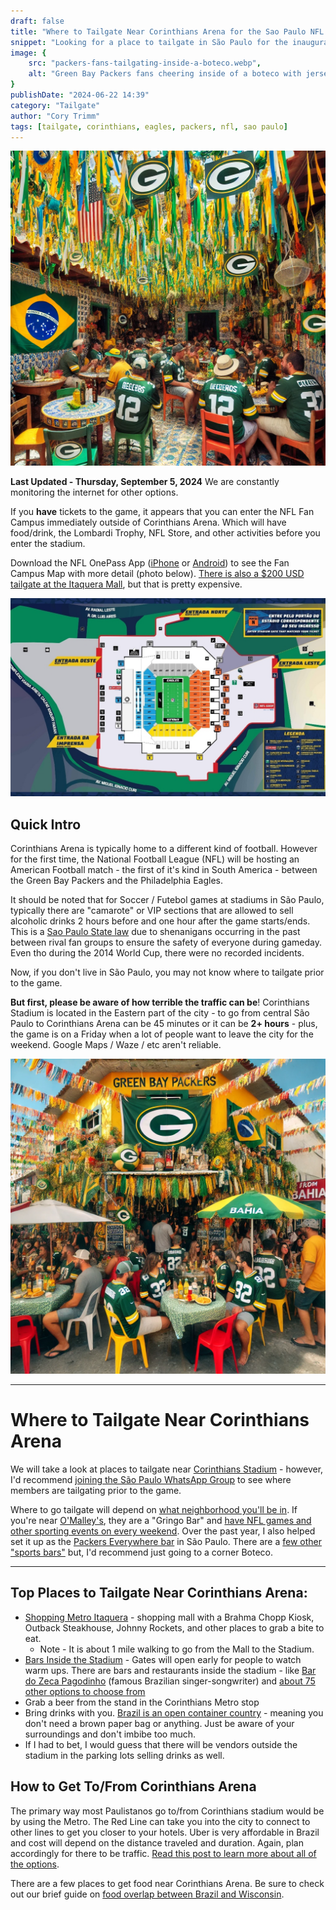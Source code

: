 ```yaml
---
draft: false
title: "Where to Tailgate Near Corinthians Arena for the Sao Paulo NFL Game"
snippet: "Looking for a place to tailgate in São Paulo for the inaugural NFL Game in South America between the Packers and the Eagles? Look no further."
image: {
    src: "packers-fans-tailgating-inside-a-boteco.webp",
    alt: "Green Bay Packers fans cheering inside of a boteco with jerseys on"
}
publishDate: "2024-06-22 14:39"
category: "Tailgate"
author: "Cory Trimm"
tags: [tailgate, corinthians, eagles, packers, nfl, sao paulo]
---
```


![Photo of Green Bay Packers fans tailgating inside of a Boteco](../../../assets/packers-fans-tailgating-inside-a-boteco.webp)

**Last Updated - Thursday, September 5, 2024**
We are constantly monitoring the internet for other options.

If you **have** tickets to the game, it appears that you can enter the NFL Fan Campus immediately outside of Corinthians Arena. Which will have food/drink, the Lombardi Trophy, NFL Store, and other activities before you enter the stadium.

Download the NFL OnePass App ([iPhone](https://apps.apple.com/us/app/nfl-onepass/id1456010454) or [Android](https://play.google.com/store/apps/details?id=com.nfl.fanmobilepass&hl=en_US&pli=1)) to see the Fan Campus Map with more detail (photo below). [There is also a $200 USD tailgate at the Itaquera Mall](https://sportsfanstravel.com/products/green-bay-philadelphia-tailgate-in-sao-paulo), but that is pretty expensive.

![Screenshot of the NFL One Pass Fan Experience outside of Corinthians Arena](../../../assets/nfl-fan-zone-one-pass.jpg)

## Quick Intro
Corinthians Arena is typically home to a different kind of football. However for the first time, the National Football League (NFL) will be hosting an American Football match - the first of it's kind in South America - between the Green Bay Packers and the Philadelphia Eagles.

It should be noted that for Soccer / Futebol games at stadiums in São Paulo, typically there are "camarote" or VIP sections that are allowed to sell alcoholic drinks 2 hours before and one hour after the game starts/ends. This is a [Sao Paulo State law](https://www.al.sp.gov.br/propositura/?id=1000537922) due to shenanigans occurring in the past between rival fan groups to ensure the safety of everyone during gameday. Even tho during the 2014 World Cup, there were no recorded incidents. 

Now, if you don't live in São Paulo, you may not know where to tailgate prior to the game.

**But first, please be aware of how terrible the traffic can be**! Corinthians Stadium is located in the Eastern part of the city - to go from central São Paulo to Corinthians Arena can be 45 minutes or it can be **2+ hours** - plus, the game is on a Friday when a lot of people want to leave the city for the weekend. Google Maps / Waze / etc aren't reliable.

![Photo of Green Bay Packers fans tailgating outside at a corner Boteco](../../../assets/packers-fans-tailgating-outside-a-boteco.webp)

****
# Where to Tailgate Near Corinthians Arena
We will take a look at places to tailgate near [Corinthians Stadium](https://www.google.com/maps/place/Neo+Qu%C3%ADmica+Arena/@-23.5453134,-46.4768041,862m/data=!3m2!1e3!4b1!4m6!3m5!1s0x94ce66dec98fb855:0xf2b061ffbcd2ecf8!8m2!3d-23.5453134!4d-46.4742292!16s%2Fm%2F0czdxhf?entry=ttu&g_ep=EgoyMDI0MDgyNi4wIKXMDSoASAFQAw%3D%3D) - however, I'd recommend [joining the São Paulo WhatsApp Group](https://chat.whatsapp.com/DCeTE832kUTJfAiskx4krA) to see where members are tailgating prior to the game.

Where to go tailgate will depend on [what neighborhood you'll be in](/blog/where-to-stay-in-sao-paulo-for-nfl-game/). If you're near [O'Malley's](https://maps.app.goo.gl/vkiEhgoQQ5Nfyhm36), they are a "Gringo Bar" and [have NFL games and other sporting events on every weekend](https://www.omalleysbar.net/esportes/). Over the past year, I also helped set it up as the [Packers Everywhere bar](https://www.packerseverywhere.com/find-a-bar/bar-details/Index?id=dade858a-fa8f-6ce3-be09-ff000095b832) in São Paulo. There are a [few other "sports bars"](https://cabecadequeijo.com/blog/sports-bars-in-sao-paulo/) but, I'd recommend just going to a corner Boteco.
****

## Top Places to Tailgate Near Corinthians Arena:
- [Shopping Metro Itaquera](https://www.shoppingitaquera.com.br/) - shopping mall with a Brahma Chopp Kiosk, Outback Steakhouse, Johnny Rockets, and other places to grab a bite to eat.
  - Note - It is about 1 mile walking to go from the Mall to the Stadium.
- [Bars Inside the Stadium](https://www.wikiwand.com/en/articles/Neo_Quimica_Arena) - Gates will open early for people to watch warm ups. There are bars and restaurants inside the stadium - like [Bar do Zeca Pagodinho](https://maps.app.goo.gl/9H5BbLHiR6Y9JhvG8) (famous Brazilian singer-songwriter) and [about 75 other options to choose from](https://www.wikiwand.com/en/articles/Neo_Quimica_Arena)
- Grab a beer from the stand in the Corinthians Metro stop
- Bring drinks with you. [Brazil is an open container country](https://www.reddit.com/r/Brazil/comments/15glmp3/how_loose_are_the_drinking_laws_here/) - meaning you don't need a brown paper bag or anything. Just be aware of your surroundings and don't imbibe too much.
- If I had to bet, I would guess that there will be vendors outside the stadium in the parking lots selling drinks as well.

## How to Get To/From Corinthians Arena
The primary way most Paulistanos go to/from Corinthians stadium would be by using the Metro. The Red Line can take you into the city to connect to other lines to get you closer to your hotels. Uber is very affordable in Brazil and cost will depend on the distance traveled and duration. Again, plan accordingly for there to be traffic. [Read this post to learn more about all of the options](/blog/how-to-get-around-sao-paulo/).

There are a few places to get food near Corinthians Arena. Be sure to check out our brief guide on [food overlap between Brazil and Wisconsin](/blog/culinary-similarities-between-wisonson-brazil/).
